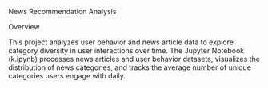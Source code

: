 News Recommendation Analysis

Overview

This project analyzes user behavior and news article data to explore category diversity in user interactions over time. The Jupyter Notebook (k.ipynb) processes news articles and user behavior datasets, visualizes the distribution of news categories, and tracks the average number of unique categories users engage with daily.
